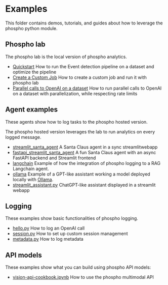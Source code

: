 # Examples

This folder contains demos, tutorials, and guides about how to leverage the phospho python module.

## Phospho lab

The phospho lab is the local version of phospho analytics.

- [Quickstart](./lab/quickstart.ipynb) How to run the Event detection pipeline on a dataset and optimize the pipeline
- [Create a Custom Job](./lab/custom-job.ipynb) How to create a custom job and run it with phospho lab
- [Parallel calls to OpenAI on a dataset](./lab/parallel-calls.ipynb) How to run parallel calls to OpenAI on a dataset with parallelization, while respecting rate limits

## Agent examples

These agents show how to log tasks to the phospho hosted version.

The phospho hosted version leverages the lab to run analytics on every logged message.

- [streamlit_santa_agent](./agents/streamlit_santa_agent) A Santa Claus agent in a sync streamlitwebapp
- [fastapi_streamlit_santa_agent](./agents/fastapi_streamlit_santa_agent) A fun Santa Claus agent with an async FastAPI backend and Streamlit frontend
- [langchain](./agents/langchain) Example of how the integration of phospho logging to a RAG Langchain agent.
- [ollama](./agents/ollama.py) Example of a GPT-like assistant working a model deployed locally with [Ollama](https://ollama.ai).
- [streamlit_assistant.py](./agents/streamlit_assistant.py) ChatGPT-like assistant displayed in a streamlit webapp

## Logging

These examples show basic functionalities of phospho logging.

- [hello.py](./logging/hello.py) How to log an OpenAI call
- [session.py](./logging/session.py) How to set up custom session management
- [metadata.py](./logging/session.py) How to log metadata

## API models

These examples show what you can build using phospho API models:
- [vision-api-cookbook.ipynb](./api/vision-api-cookbook.ipynb) How to use the phospho multimodal API
